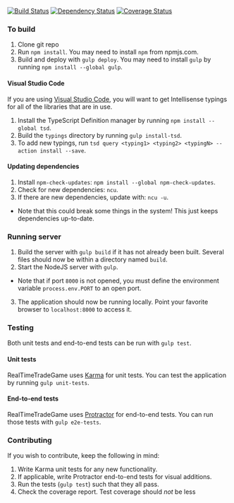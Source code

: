 [![Build Status](https://travis-ci.org/AaronBuxbaum/RealTimeTradeGame.svg)](https://travis-ci.org/AaronBuxbaum/RealTimeTradeGame)
[![Dependency Status](https://david-dm.org/AaronBuxbaum/RealTimeTradeGame.svg)](https://david-dm.org/AaronBuxbaum/RealTimeTradeGame#info=dependencies)
[![Coverage Status](https://coveralls.io/repos/AaronBuxbaum/RealTimeTradeGame/badge.svg?branch=master&service=github)](https://coveralls.io/github/AaronBuxbaum/RealTimeTradeGame?branch=master)

### To build
1. Clone git repo
2. Run `npm install`. You may need to install `npm` from npmjs.com.
3. Build and deploy with `gulp deploy`. You may need to install `gulp` by running `npm install --global gulp`.

#### Visual Studio Code
If you are using [Visual Studio Code](https://code.visualstudio.com/), you will want to get Intellisense typings for all of the libraries that are in use.

1. Install the TypeScript Definition manager by running `npm install --global tsd`.
2. Build the `typings` directory by running `gulp install-tsd`.
3. To add new typings, run `tsd query <typing1> <typing2> <typingN> --action install --save`.

#### Updating dependencies
1. Install `npm-check-updates`: `npm install --global npm-check-updates`.
2. Check for new dependencies: `ncu`.
3. If there are new dependencies, update with: `ncu -u`. 
  - Note that this could break some things in the system! This just keeps dependencies up-to-date.


### Running server
1. Build the server with `gulp build` if it has not already been built. Several files should now be within a directory named `build`.
2. Start the NodeJS server with `gulp`.
  - Note that if port `8000` is not opened, you must define the environment variable `process.env.PORT` to an open port.
3. The application should now be running locally. Point your favorite browser to `localhost:8000` to access it.


### Testing
Both unit tests and end-to-end tests can be run with `gulp test`.

#### Unit tests
RealTimeTradeGame uses [Karma](http://karma-runner.github.io/) for unit tests. You can test the application by running `gulp unit-tests`.

#### End-to-end tests
RealTimeTradeGame uses [Protractor](http://angular.github.io/protractor) for end-to-end tests. You can run those tests with `gulp e2e-tests`.


### Contributing
If you wish to contribute, keep the following in mind:

1. Write Karma unit tests for any new functionality.
2. If applicable, write Protractor end-to-end tests for visual additions.
3. Run the tests (`gulp test`) such that they all pass.
4. Check the coverage report. Test coverage should _not_ be less 